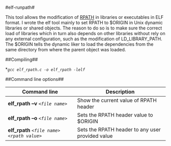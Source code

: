 #elf-runpath#

This tool allows the modification of [RPATH](http://en.wikipedia.org/wiki/Rpath)  in libraries or executables in ELF format. I wrote the elf tool mainly to set RPATH to $ORIGIN in Unix dynamic libraries or shared objects. The reason to do so is to make sure the correct load of libraries which in turn also depends on other libraries without rely on any external configuration, such as the modification of LD_LIBRARY_PATH. The $ORIGIN tells the dynamic liker to load the dependencies from the same directory from where the parent object was loaded.

##Compiling##

**```gcc elf_rpath.c -o elf_rpath -lelf```*

##Command line options##


Command line                                            | Description
------------------------------------------------------- | -------------
**elf_rpath –v** *```<file name>```*                    | Show the current value of RPATH header
**elf_rpath –o** *```<file name>```*                    | Sets the  RPATH header value to $ORIGIN
**elf_rpath** *```<file name>```* *```<rpath value>```* | Sets the  RPATH header to any user provided value

